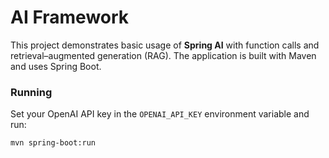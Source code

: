 # AI Framework
This project demonstrates basic usage of **Spring AI** with function calls and
retrieval–augmented generation (RAG). The application is built with Maven and
uses Spring Boot.

### Running

Set your OpenAI API key in the `OPENAI_API_KEY` environment variable and run:

```bash
mvn spring-boot:run
```
